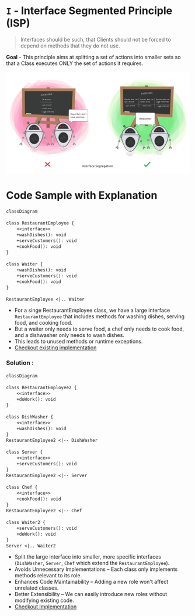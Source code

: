 # ```I``` - Interface Segmented Principle (ISP)

> Interfaces should be such, that Clients should not be forced to depend on methods that they do not use.

**Goal** - This principle aims at splitting a set of actions into smaller sets so that a Class executes ONLY the set of actions it requires.

![interface segregation principle.png](../../images/interface-segmented.png)
  


# Code Sample with Explanation

```mermaid
classDiagram

class RestaurantEmployee {
    <<interface>>
    +washDishes(): void
    +serveCustomers(): void
    +cookFood(): void
}

class Waiter {
    +washDishes(): void
    +serveCustomers(): void
    +cookFood(): void
}

RestaurantEmployee <|.. Waiter

```
- For a singe RestaurantEmployee class, we have a large interface `RestaurantEmployee` that includes methods for washing dishes, serving food, and cooking food.
- But a waiter only needs to serve food, a chef only needs to cook food, and a dishwasher only needs to wash dishes.
- This leads to unused methods or runtime exceptions.
- [Checkout existing implementation](../../code/solidPrinciples/InterfaceSegmentation/InterfaceSegmentationViolation.java)


### Solution :

```mermaid
classDiagram

class RestaurantEmployee2 {
    <<interface>>
    +doWork(): void
}

class DishWasher {
    <<interface>>
    +washDishes(): void
}
RestaurantEmployee2 <|-- DishWasher

class Server {
    <<interface>>
    +serveCustomers(): void
}
RestaurantEmployee2 <|-- Server

class Chef {
    <<interface>>
    +cookFood(): void
}
RestaurantEmployee2 <|-- Chef

class Waiter2 {
    +serveCustomers(): void
    +doWork(): void
}
Server <|.. Waiter2

```
  - Split the large interface into smaller, more specific interfaces (`DishWasher`, `Server`, `Chef` which extend the `RestaurantEmployee`). 
  - Avoids Unnecessary Implementations – Each class only implements methods relevant to its role.
  - Enhances Code Maintainability – Adding a new role won't affect unrelated classes.
  - Better Extensibility – We can easily introduce new roles without modifying existing code.
- [Checkout Implementation](../../code/solidPrinciples/InterfaceSegmentation/InterfaceSegmentationFixed.java)
